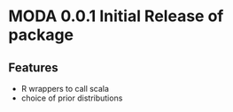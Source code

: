 # MODA 0.0.1  Initial Release of package

## Features

* R wrappers to call scala
* choice of prior distributions

